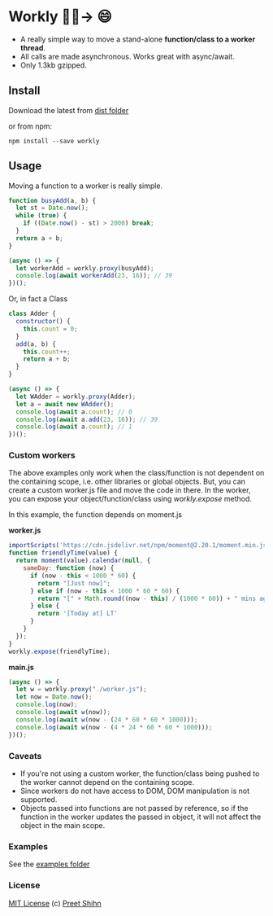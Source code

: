 # Workly    🏋️‍♀️→ 😄 

* A really simple way to move a stand-alone <b>function/class to a worker thread</b>.
* All calls are made asynchronous. Works great with async/await.
* Only 1.3kb gzipped.

## Install

Download the latest from [dist folder](https://github.com/pshihn/workly/tree/master/dist)

or from npm:
```
npm install --save workly
```

## Usage

Moving a function to a worker is really simple.
```js
function busyAdd(a, b) {
  let st = Date.now();
  while (true) {
    if ((Date.now() - st) > 2000) break;
  }
  return a + b;
}

(async () => {
  let workerAdd = workly.proxy(busyAdd);
  console.log(await workerAdd(23, 16)); // 39
})();
```

Or, in fact a Class

```js
class Adder {
  constructor() {
    this.count = 0;
  }
  add(a, b) {
    this.count++;
    return a + b;
  }
}

(async () => {
  let WAdder = workly.proxy(Adder);
  let a = await new WAdder();
  console.log(await a.count); // 0
  console.log(await a.add(23, 16)); // 39
  console.log(await a.count); // 1
})();
```

### Custom workers
The above examples only work when the class/function is not dependent on the containing scope, i.e. other libraries or global objects. But, you can create a custom worker.js file and move the code in there. In the worker, you can expose your object/function/class using <i>workly.expose</i> method.

In this example, the function depends on moment.js

<b>worker.js</b>
```js
importScripts('https://cdn.jsdelivr.net/npm/moment@2.20.1/moment.min.js', '../dist/workly.min.js');
function friendlyTime(value) {
  return moment(value).calendar(null, {
    sameDay: function (now) {
      if (now - this < 1000 * 60) {
        return "[Just now]";
      } else if (now - this < 1000 * 60 * 60) {
        return "[" + Math.round((now - this) / (1000 * 60)) + " mins ago]";
      } else {
        return '[Today at] LT'
      }
    }
  });
}
workly.expose(friendlyTime);
```
<b>main.js</b>
```js
(async () => {
  let w = workly.proxy("./worker.js");
  let now = Date.now();
  console.log(now);
  console.log(await w(now));
  console.log(await w(now - (24 * 60 * 60 * 1000)));
  console.log(await w(now - (4 * 24 * 60 * 60 * 1000)));
})();
```

### Caveats
* If you're not using a custom worker, the function/class being pushed to the worker cannot depend on the containing scope.
* Since workers do not have access to DOM, DOM manipulation is not supported. 
* Objects passed into functions are not passed by reference, so if the function in the worker updates the passed in object, it will not affect the object in the main scope. 

### Examples
See the [examples folder](https://github.com/pshihn/workly/tree/master/examples)

### License
[MIT License](https://github.com/pshihn/workly/blob/master/LICENSE) (c) [Preet Shihn](https://twitter.com/preetster)

